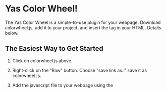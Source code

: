 # Yas Color Wheel!
The Yas Color Wheel is a simple-to-use plugin for your webpage. Download colorwheel.js, add it to your project, and insert the <color-picker> tag in your HTML. Details below.

## The Easiest Way to Get Started
1) Click on colorwheel.js above.

2) Right-click on the "Raw" button. Choose "save link as.." save it as colorwheel.js.

3) Add the javascript file to your webpage using the <script> tag. If you are using a bundler like webpack you can skip this step.

4) Add `<color-picker style="position: absolute"></color-picker>` tag to your document

Now you should have a color wheel and lightness slider on your page with default styles applied.

## Styling

The color picker style must include `position: absolute` or it's parent element must be `position: absolute`. This may change in future iterations. Adding a width attribute will adjust both height and width proportionally to avoid the wheel being skewed.
